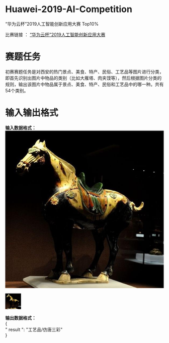 # Huawei-2019-AI-Competition
“华为云杯”2019人工智能创新应用大赛 Top10%

比赛链接 ：
[“华为云杯”2019人工智能创新应用大赛](https://competition.huaweicloud.com/information/1000021526/circumstances?track=107)

# 赛题任务
初赛赛题任务是对西安的热门景点、美食、特产、民俗、工艺品等图片进行分类，即首先识别出图片中物品的类别（比如大雁塔、肉夹馍等），然后根据图片分类的规则，输出该图片中物品属于景点、美食、特产、民俗和工艺品中的哪一种。共有54个类别。

# 输入输出格式
<b>输入数据格式：</b>   
![alt 仿唐三彩](https://github.com/ielym/Huawei-2019-AI-Competition/blob/main/imgs/img_12.jpg)

<img src="https://github.com/ielym/Huawei-2019-AI-Competition/blob/main/imgs/img_12.jpg" width="10%">

<b>输出数据格式：</b>      
{   
  " result ": "工艺品/仿唐三彩"   
}

